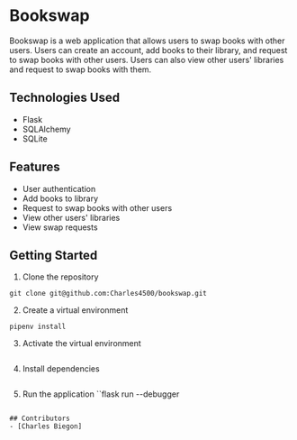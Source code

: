 # Bookswap

Bookswap is a web application that allows users to swap books with other users. Users can create an account, add books to their library, and request to swap books with other users. Users can also view other users' libraries and request to swap books with them.

## Technologies Used

- Flask
- SQLAlchemy
- SQLite

## Features

- User authentication
- Add books to library
- Request to swap books with other users
- View other users' libraries
- View swap requests

## Getting Started

1. Clone the repository

```
git clone git@github.com:Charles4500/bookswap.git
```

2. Create a virtual environment

```
pipenv install
```

3. Activate the virtual environment

```pipenv shell

```

4. Install dependencies

```pipenv install flask flask-sqlalchemy flask-cors flask-migrate flask-restful flask-jwt-extended

```

5. Run the application
   ``flask run --debugger

```

## Contributors
- [Charles Biegon]
```
